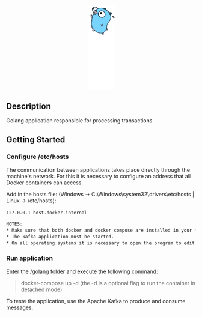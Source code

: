 <p align="center">
	<img src="../img/golang.svg" width="72"/>
</p>

## Description

Golang application responsible for processing transactions

## Getting Started

### Configure /etc/hosts

The communication between applications takes place directly through the machine's network. For this it is necessary to configure an address that all Docker containers can access.

Add in the hosts file: (Windows -> C:\Windows\system32\drivers\etc\hosts | Linux -> /etc/hosts):

`127.0.0.1 host.docker.internal`


```bash
NOTES:
* Make sure that both docker and docker compose are installed in your machine in order to run the application.
* The kafka application must be started.
* On all operating systems it is necessary to open the program to edit the hosts as the machine's Administrator or root.
```

### Run application

Enter the /golang folder and execute the following command:

> docker-compose up -d (the -d is a optional flag to run the container in detached mode)

To teste the application, use the Apache Kafka to produce and consume messages.
